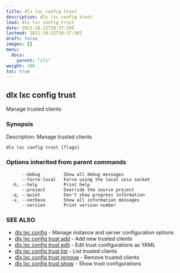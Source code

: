 ```yaml
---
title: dlx lxc config trust
description: dlx lxc config trust
lead: dlx lxc config trust
date: 2021-10-12T10:37:58Z
lastmod: 2021-10-12T10:37:58Z
draft: false
images: []
menu:
  docs:
    parent: "cli"
weight: 100
toc: true
---
```

## dlx lxc config trust

Manage trusted clients

### Synopsis

Description:
  Manage trusted clients



```
dlx lxc config trust [flags]
```

### Options inherited from parent commands

```
      --debug         Show all debug messages
      --force-local   Force using the local unix socket
  -h, --help          Print help
      --project       Override the source project
  -q, --quiet         Don't show progress information
  -v, --verbose       Show all information messages
      --version       Print version number
```

### SEE ALSO

* [dlx lxc config](/docs/cmd/dlx_lxc_config)	 - Manage instance and server configuration options
* [dlx lxc config trust add](/docs/cmd/dlx_lxc_config_trust_add)	 - Add new trusted clients
* [dlx lxc config trust edit](/docs/cmd/dlx_lxc_config_trust_edit)	 - Edit trust configurations as YAML
* [dlx lxc config trust list](/docs/cmd/dlx_lxc_config_trust_list)	 - List trusted clients
* [dlx lxc config trust remove](/docs/cmd/dlx_lxc_config_trust_remove)	 - Remove trusted clients
* [dlx lxc config trust show](/docs/cmd/dlx_lxc_config_trust_show)	 - Show trust configurations


